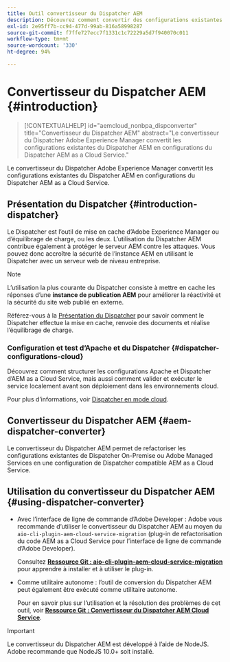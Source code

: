 ```yaml
---
title: Outil convertisseur du Dispatcher AEM
description: Découvrez comment convertir des configurations existantes sur AEM Dispatcher en configurations sur AEM Dispatcher as a Cloud Service.
exl-id: 2e95ff7b-cc94-477d-99ab-816a58998287
source-git-commit: f7ffe727ecc7f1331c1c72229a5d7f940070c011
workflow-type: tm+mt
source-wordcount: '330'
ht-degree: 94%

---
```


# Convertisseur du Dispatcher AEM {#introduction}

>[!CONTEXTUALHELP]
>id="aemcloud_nonbpa_dispconverter"
>title="Convertisseur du Dispatcher AEM"
>abstract="Le convertisseur du Dispatcher Adobe Experience Manager convertit les configurations existantes du Dispatcher AEM en configurations du Dispatcher AEM as a Cloud Service."

Le convertisseur du Dispatcher Adobe Experience Manager convertit les configurations existantes du Dispatcher AEM en configurations du Dispatcher AEM as a Cloud Service.

## Présentation du Dispatcher {#introduction-dispatcher}

Le Dispatcher est l’outil de mise en cache d’Adobe Experience Manager ou d’équilibrage de charge, ou les deux. L’utilisation du Dispatcher AEM contribue également à protéger le serveur AEM contre les attaques. Vous pouvez donc accroître la sécurité de l’instance AEM en utilisant le Dispatcher avec un serveur web de niveau entreprise.

>[!NOTE]
>L’utilisation la plus courante du Dispatcher consiste à mettre en cache les réponses d’une **instance de publication AEM** pour améliorer la réactivité et la sécurité du site web publié en externe.

Référez-vous à la [Présentation du Dispatcher](https://experienceleague.adobe.com/docs/experience-manager-dispatcher/using/dispatcher.html?lang=fr) pour savoir comment le Dispatcher effectue la mise en cache, renvoie des documents et réalise l’équilibrage de charge.

### Configuration et test d’Apache et du Dispatcher {#dispatcher-configurations-cloud}

Découvrez comment structurer les configurations Apache et Dispatcher d’AEM as a Cloud Service, mais aussi comment valider et exécuter le service localement avant son déploiement dans les environnements cloud.

Pour plus d’informations, voir [Dispatcher en mode cloud](https://experienceleague.adobe.com/docs/experience-manager-cloud-service/content/implementing/content-delivery/disp-overview.html?lang=fr).

## Convertisseur du Dispatcher AEM {#aem-dispatcher-converter}

Le convertisseur du Dispatcher AEM permet de refactoriser les configurations existantes de Dispatcher On-Premise ou Adobe Managed Services en une configuration de Dispatcher compatible AEM as a Cloud Service.

## Utilisation du convertisseur du Dispatcher AEM {#using-dispatcher-converter}

* Avec l’interface de ligne de commande d’Adobe Developer : Adobe vous recommande d’utiliser le convertisseur du Dispatcher AEM au moyen du `aio-cli-plugin-aem-cloud-service-migration` (plug-in de refactorisation du code AEM as a Cloud Service pour l’interface de ligne de commande d’Adobe Developer).

  Consultez **[Ressource Git : aio-cli-plugin-aem-cloud-service-migration](https://github.com/adobe/aio-cli-plugin-aem-cloud-service-migration#introduction)** pour apprendre à installer et à utiliser le plug-in.

* Comme utilitaire autonome : l’outil de conversion du Dispatcher AEM peut également être exécuté comme utilitaire autonome.

  Pour en savoir plus sur l’utilisation et la résolution des problèmes de cet outil, voir **[Ressource Git : Convertisseur du Dispatcher AEM Cloud Service](https://github.com/adobe/aem-cloud-service-source-migration/tree/master/packages/dispatcher-converter)**.

>[!IMPORTANT]
>Le convertisseur du Dispatcher AEM est développé à l’aide de NodeJS. Adobe recommande que NodeJS 10.0+ soit installé.
